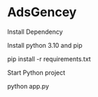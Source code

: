 # AdsGencey


Install Dependency

Install python 3.10 and pip

pip install -r requirements.txt


Start Python project

python app.py
